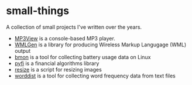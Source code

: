 # small-things
 A collection of small projects I've written over the years.
 
* [MP3View](https://github.com/rscammell/small-things/tree/main/MP3View) is a console-based MP3 player.
* [WMLGen](https://github.com/rscammell/small-things/tree/main/WMLGen) is a library for producing Wireless Markup Langugage (WML) output
* [bmon](https://github.com/rscammell/small-things/tree/main/bmon) is a tool for collecting battery usage data on Linux
* [pyfi](https://github.com/rscammell/small-things/tree/main/pyfi) is a financial algorithms library
* [resize](https://github.com/rscammell/small-things/tree/main/resize) is a script for resizing images
* [worddist](https://github.com/rscammell/small-things/tree/main/worddist) is a tool for collecting word frequency data from text files
